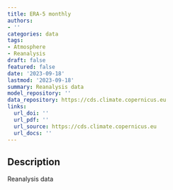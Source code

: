 ```yaml
---
title: ERA-5 monthly
authors:
- ''
categories: data
tags:
- Atmosphere
- Reanalysis
draft: false
featured: false
date: '2023-09-18'
lastmod: '2023-09-18'
summary: Reanalysis data
model_repository: ''
data_repository: https://cds.climate.copernicus.eu
links:
  url_doi: ''
  url_pdf: ''
  url_source: https://cds.climate.copernicus.eu
  url_docs: ''
---
```


## Description

Reanalysis data

